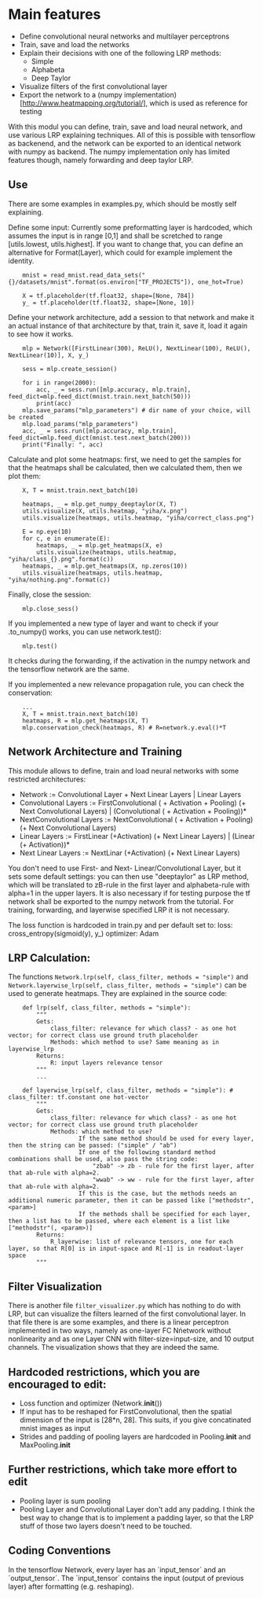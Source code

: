 # Main features
- Define convolutional neural networks and multilayer perceptrons
- Train, save and load the networks
- Explain their decisions with one of the following LRP methods:
	- Simple
	- Alphabeta
	- Deep Taylor
- Visualize filters of the first convolutional layer 
- Export the network to a (numpy implementation)[http://www.heatmapping.org/tutorial/], which is used as reference for testing

With this modul you can define, train, save and load neural network, and use various LRP explaining techniques.
All of this is possible with tensorflow as backenend, and the network can be exported to an identical network with numpy as backend. The numpy implementation only has limited features though, namely forwarding and deep taylor LRP.


## Use

There are some examples in examples.py, which should be mostly self explaining.

Define some input:
Currently some preformatting layer is hardcoded, which assumes the input is in range [0,1] and shall be scretched to range [utils.lowest, utils.highest].
If you want to change that, you can define an alternative for Format(Layer), which could for example implement the identity.

```
	mnist = read_mnist.read_data_sets("{}/datasets/mnist".format(os.environ["TF_PROJECTS"]), one_hot=True)
	
	X = tf.placeholder(tf.float32, shape=[None, 784])
	y_ = tf.placeholder(tf.float32, shape=[None, 10])
```

Define your network architecture, add a session to that network and make it an actual instance of that architecture by that, train it, save it, load it again to see how it works.

```
	mlp = Network([FirstLinear(300), ReLU(), NextLinear(100), ReLU(), NextLinear(10)], X, y_)

	sess = mlp.create_session()

	for i in range(2000):
		acc, _ = sess.run([mlp.accuracy, mlp.train], feed_dict=mlp.feed_dict(mnist.train.next_batch(50)))
		print(acc)
	mlp.save_params("mlp_parameters") # dir name of your choice, will be created
	mlp.load_params("mlp_parameters")
	acc, _ = sess.run([mlp.accuracy, mlp.train], feed_dict=mlp.feed_dict(mnist.test.next_batch(200)))
	print("Finally: ", acc)
```

Calculate and plot some heatmaps: first, we need to get the samples for that the heatmaps shall be calculated, then we calculated them, then we plot them:

```
	X, T = mnist.train.next_batch(10)

	heatmaps, _ = mlp.get_numpy_deeptaylor(X, T)
	utils.visualize(X, utils.heatmap, "yiha/x.png")
	utils.visualize(heatmaps, utils.heatmap, "yiha/correct_class.png")

	E = np.eye(10)
	for c, e in enumerate(E):
		heatmaps, _ = mlp.get_heatmaps(X, e)
		utils.visualize(heatmaps, utils.heatmap, "yiha/class_{}.png".format(c))
	heatmaps, _ = mlp.get_heatmaps(X, np.zeros(10))
	utils.visualize(heatmaps, utils.heatmap, "yiha/nothing.png".format(c))
```

Finally, close the session:
```
	mlp.close_sess()
```

If you implemented a new type of layer and want to check if your .to_numpy() works, you can use network.test():

```
	mlp.test()
```
It checks during the forwarding, if the activation in the numpy network and the tensorflow network are the same.

If you implemented a new relevance propagation rule, you can check the conservation:

```
	...
	X, T = mnist.train.next_batch(10)
	heatmaps, R = mlp.get_heatmaps(X, T)
	mlp.conservation_check(heatmaps, R) # R=network.y.eval()*T
```
	

## Network Architecture and Training
This module allows to define, train and load neural networks with some restricted architectures:

- Network := Convolutional Layer + Next Linear Layers | Linear Layers
- Convolutional Layers := FirstConvolutional ( + Activation + Pooling) (+ Next Convolutional Layers) | (Convolutional ( + Activation + Pooling))*
- NextConvolutional Layers := NextConvolutional ( + Activation + Pooling) (+ Next Convolutional Layers)
- Linear Layers := FirstLinear (+Activation) (+ Next Linear Layers) | (Linear (+ Activation))*
- Next Linear Layers := NextLinar (+Activation) (+ Next Linear Layers)

You don't need to use First- and Next- Linear/Convolutional Layer, but it sets some default settings: you can then use "deeptaylor" as LRP method, which will be translated to zB-rule in the first layer and alphabeta-rule with alpha=1 in the upper layers. It is also necessary if for testing purpose the tf network shall be exported to the numpy network from the tutorial. For training, forwarding, and layerwise specified LRP it is not necessary.

The loss function is hardcoded in train.py and per default set to:
loss: cross_entropy(sigmoid(y), y_)
optimizer: Adam

## LRP Calculation:
The functions `Network.lrp(self, class_filter, methods = "simple")` and `Network.layerwise_lrp(self, class_filter, methods = "simple")`  can be used to generate heatmaps. They are explained in the source code:

```
	def lrp(self, class_filter, methods = "simple"):
		"""
		Gets:
			class_filter: relevance for which class? - as one hot vector; for correct class use ground truth placeholder
			Methods: which method to use? Same meaning as in layerwise_lrp
		Returns:
			R: input layers relevance tensor
		"""
		...

	def layerwise_lrp(self, class_filter, methods = "simple"): # class_filter: tf.constant one hot-vector
		"""
		Gets:
			class_filter: relevance for which class? - as one hot vector; for correct class use ground truth placeholder
			Methods: which method to use?
					If the same method should be used for every layer, then the string can be passed: ("simple" / "ab")
					If one of the following standard method combinations shall be used, also pass the string code:
						"zbab" -> zb - rule for the first layer, after that ab-rule with alpha=2.
						"wwab" -> ww - rule for the first layer, after that ab-rule with alpha=2.
					If this is the case, but the methods needs an additional numeric parameter, then it can be passed like ["methodstr", <param>]
					If the methods shall be specified for each layer, then a list has to be passed, where each element is a list like ["methodstr"(, <param>)]
		Returns:
			R_layerwise: list of relevance tensors, one for each layer, so that R[0] is in input-space and R[-1] is in readout-layer space
		"""

``` 

## Filter Visualization
There is another file `filter_visualizer.py` which has nothing to do with LRP, but can visualize the filters learned of the first convolutional layer. In that file there is are some examples, and there is a linear perceptron implemented in two ways, namely as one-layer FC Nńetwork without nonlinearity and as one Layer CNN with filter-size=input-size, and 10 output channels. The visualization shows that they are indeed the same.

## Hardcoded restrictions, which you are encouraged to edit:
- Loss function and optimizer (Network.__init__())
- If input has to be reshaped for FirstConvolutional, then the spatial dimension of the input is [28*n, 28]. This suits, if you give concatinated mnist images as input
- Strides and padding of pooling layers are hardcoded in Pooling.__init__ and MaxPooling.__init__

## Further restrictions, which take more effort to edit
- Pooling layer is sum pooling
- Pooling Layer and Convolutional Layer don't add any padding. I think the best way to change that is to implement a padding layer, so that the LRP stuff of those two layers doesn't need to be touched.


## Coding Conventions
In the tensorflow Network, every layer has an ´input_tensor´ and an ´output_tensor´. The ´input_tensor´ contains the input (output of previous layer) after formatting (e.g. reshaping).

